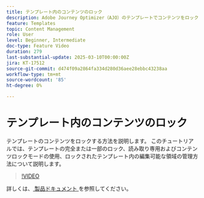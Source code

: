 ```yaml
---
title: テンプレート内のコンテンツのロック
description: Adobe Journey Optimizer（AJO）のテンプレートでコンテンツをロックする方法を説明します。 このチュートリアルでは、テンプレートの完全または一部のロック、読み取り専用およびコンテンツロックモードの使用、ロックされたテンプレート内の編集可能な領域の管理方法について説明します。
feature: Templates
topic: Content Management
role: User
level: Beginner, Intermediate
doc-type: Feature Video
duration: 279
last-substantial-update: 2025-03-10T00:00:00Z
jira: KT-17512
source-git-commit: d474f09a2864fa334d280d36aee28ebbc43238aa
workflow-type: tm+mt
source-wordcount: '85'
ht-degree: 0%

---
```



# テンプレート内のコンテンツのロック

テンプレートのコンテンツをロックする方法を説明します。 このチュートリアルでは、テンプレートの完全または一部のロック、読み取り専用およびコンテンツロックモードの使用、ロックされたテンプレート内の編集可能な領域の管理方法について説明します。

>[!VIDEO](https://video.tv.adobe.com/v/3451591/?learn=on&enablevpops)

詳しくは、[ 製品ドキュメント ](https://experienceleague.adobe.com/en/docs/journey-optimizer/using/content-management/content-templates/content-locking) を参照してください。
